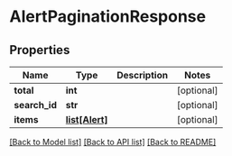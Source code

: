 # AlertPaginationResponse

## Properties
Name | Type | Description | Notes
------------ | ------------- | ------------- | -------------
**total** | **int** |  | [optional] 
**search_id** | **str** |  | [optional] 
**items** | [**list[Alert]**](Alert.md) |  | [optional] 

[[Back to Model list]](../README.md#documentation-for-models) [[Back to API list]](../README.md#documentation-for-api-endpoints) [[Back to README]](../README.md)


